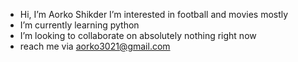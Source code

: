 -  Hi, I’m Aorko Shikder
   I’m interested in football and movies mostly
-  I’m currently learning python
-  I’m looking to collaborate on absolutely nothing right now
-  reach me via aorko3021@gmail.com

<!---
Aleister03/Aleister03 is a ✨ special ✨ repository because its `README.md` (this file) appears on your GitHub profile.
You can click the Preview link to take a look at your changes.
--->
